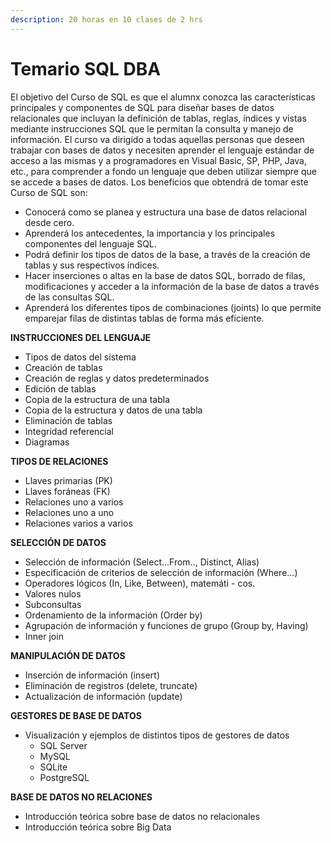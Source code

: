 ```yaml
---
description: 20 horas en 10 clases de 2 hrs
---
```


# Temario SQL DBA

El objetivo del Curso de SQL es que el alumnx conozca las características principales y componentes de SQL  para diseñar bases de datos relacionales que incluyan la definición de tablas, reglas, índices y vistas mediante instrucciones SQL que le permitan la consulta y manejo de información. El curso va dirigido a todas aquellas personas que deseen trabajar con bases de datos y necesiten aprender el lenguaje estándar de acceso a las mismas y a programadores en Visual Basic, SP, PHP, Java, etc., para comprender a fondo un lenguaje que deben utilizar siempre que se accede a bases de datos. Los beneficios que obtendrá de tomar este Curso de SQL son:

* Conocerá como se planea y estructura una base de datos relacional desde cero.
* Aprenderá los antecedentes, la importancia y los principales componentes del lenguaje SQL.
* Podrá definir los tipos de datos de la base, a través de la creación de tablas y sus respectivos índices.
* Hacer inserciones o altas en la base de datos SQL, borrado de filas, modificaciones y acceder a la información de la base de datos a través de las consultas SQL.
* Aprenderá los diferentes tipos de combinaciones \(joints\) lo que permite emparejar filas de distintas tablas de forma más eficiente.

**INSTRUCCIONES DEL LENGUAJE**

* Tipos de datos del sistema
* Creación de tablas
* Creación de reglas y datos predeterminados
* Edición de tablas
* Copia de la estructura de una tabla
* Copia de la estructura y datos de una tabla
* Eliminación de tablas
* Integridad referencial
* Diagramas 

**TIPOS DE RELACIONES**

* Llaves primarias \(PK\)
* Llaves foráneas \(FK\)
* Relaciones uno a varios
* Relaciones uno a uno
* Relaciones varios a varios

**SELECCIÓN DE DATOS**

* Selección de información \(Select...From.., Distinct, Alias\)
* Especificación de criterios de selección de información \(Where...\)
* Operadores lógicos \(In, Like, Between\), matemáti - cos.
* Valores nulos
* Subconsultas
* Ordenamiento de la información \(Order by\)
* Agrupación de información y funciones de grupo \(Group by, Having\)
* Inner join 

**MANIPULACIÓN DE DATOS**

* Inserción de información \(insert\)
* Eliminación de registros \(delete, truncate\)
* Actualización de información \(update\)

**GESTORES DE BASE DE DATOS**

* Visualización y ejemplos de distintos tipos de gestores de datos
  * SQL Server
  * MySQL
  * SQLite
  * PostgreSQL

**BASE DE DATOS NO RELACIONES**

* Introducción teórica sobre base de datos no relacionales
* Introducción teórica sobre Big Data







